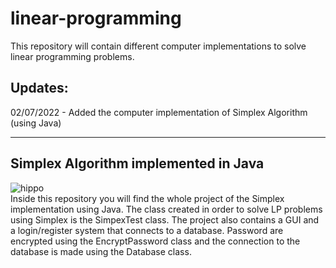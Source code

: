 # linear-programming
This repository will contain different computer implementations to solve linear programming problems.

Updates:
-----------
02/07/2022 - Added the computer implementation of Simplex Algorithm (using Java)

-------------------------------------
Simplex Algorithm implemented in Java
-------------------------------------
![hippo](https://media.giphy.com/media/aOeSTRTsvj9M8KMn8N/giphy.gif)<br/>
Inside this repository you will find the whole project of the Simplex implementation using Java. The class created in order to solve LP problems using Simplex is the SimpexTest class. 
The project also contains a GUI and a login/register system that connects to a database.
Password are encrypted using the EncryptPassword class and the connection to the database is made using the Database class.
